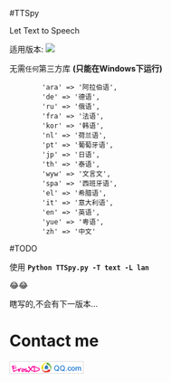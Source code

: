 #TTSpy 

Let Text to Speech

适用版本:
![](https://img.shields.io/badge/Python-3.5-blue.svg)

无需`任何`第三方库 **(只能在Windows下运行)**

            'ara' => '阿拉伯语',
            'de' => '德语',
            'ru' => '俄语',
            'fra' => '法语',
            'kor' => '韩语',
            'nl' => '荷兰语',
            'pt' => '葡萄牙语',
            'jp' => '日语',
            'th' => '泰语',
            'wyw' => '文言文',
            'spa' => '西班牙语',
            'el' => '希腊语',
            'it' => '意大利语',
            'en' => '英语',
            'yue' => '粤语',
            'zh' => '中文' 

#TODO

使用 **`Python TTSpy.py -T text -L lan`**

          
:joy::joy:

瞎写的,不会有下一版本...

# Contact me 
![](image/email_image.png)

